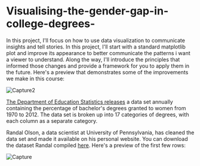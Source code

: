 # Visualising-the-gender-gap-in-college-degrees-

In this project, I'll focus on how to use data visualization to communicate insights and tell stories. In this project, I'll start with a standard matplotlib plot and improve its appearance to better communicate the patterns i want a viewer to understand. Along the way, I'll introduce the principles that informed those changes and provide a framework for you to apply them in the future. Here's a preview that demonstrates some of the improvements we make in this course:

![Capture2](https://user-images.githubusercontent.com/44217560/59480569-ba0dc980-8e7e-11e9-9f28-a95b33248e46.PNG)




[The Department of Education Statistics releases](https://nces.ed.gov/programs/digest/2013menu_tables.asp) a data set annually containing the percentage of bachelor's degrees granted to women from 1970 to 2012. The data set is broken up into 17 categories of degrees, with each column as a separate category.

Randal Olson, a data scientist at University of Pennsylvania, has cleaned the data set and made it available on his personal website. You can download the dataset Randal compiled [here](http://www.randalolson.com/wp-content/uploads/percent-bachelors-degrees-women-usa.csv). Here's a preview of the first few rows:

![Capture](https://user-images.githubusercontent.com/44217560/59480393-12909700-8e7e-11e9-9002-f52aded1d66d.PNG)

